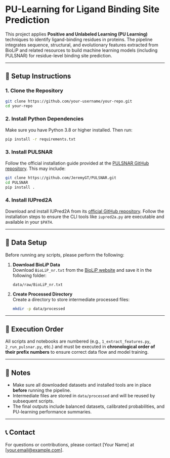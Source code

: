 # PU-Learning for Ligand Binding Site Prediction

This project applies **Positive and Unlabeled Learning (PU Learning)** techniques to identify ligand-binding residues in proteins. The pipeline integrates sequence, structural, and evolutionary features extracted from BioLiP and related resources to build machine learning models (including PULSNAR) for residue-level binding site prediction.

---

## 🔧 Setup Instructions

### 1. Clone the Repository
```bash
git clone https://github.com/your-username/your-repo.git
cd your-repo
```

### 2. Install Python Dependencies
Make sure you have Python 3.8 or higher installed. Then run:
```bash
pip install -r requirements.txt
```

### 3. Install PULSNAR
Follow the official installation guide provided at the [PULSNAR GitHub repository](https://github.com/JeremyGT/PULSNAR). This may include:
```bash
git clone https://github.com/JeremyGT/PULSNAR.git
cd PULSNAR
pip install .
```

### 4. Install IUPred2A
Download and install IUPred2A from its [official GitHub repository](https://github.com/menchelab/IUPred2A). Follow the installation steps to ensure the CLI tools like `iupred2a.py` are executable and available in your `$PATH`.

---

## 📂 Data Setup

Before running any scripts, please perform the following:

1. **Download BioLiP Data**  
   Download `BioLiP_nr.txt` from the [BioLiP website](https://zhanggroup.org/BioLiP/) and save it in the following folder:
   ```
   data/raw/BioLiP_nr.txt
   ```

2. **Create Processed Directory**  
   Create a directory to store intermediate processed files:
   ```bash
   mkdir -p data/processed
   ```

---

## 🚀 Execution Order

All scripts and notebooks are numbered (e.g., `1_extract_features.py`, `2_run_pulsnar.py`, etc.) and must be executed in **chronological order of their prefix numbers** to ensure correct data flow and model training.

---

## 📌 Notes

- Make sure all downloaded datasets and installed tools are in place **before** running the pipeline.
- Intermediate files are stored in `data/processed` and will be reused by subsequent scripts.
- The final outputs include balanced datasets, calibrated probabilities, and PU-learning performance summaries.

---

## 📞 Contact

For questions or contributions, please contact [Your Name] at [your.email@example.com].